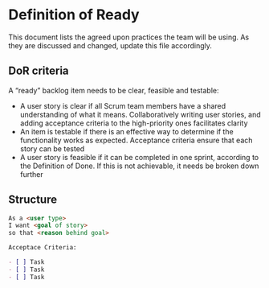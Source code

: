 # Definition of Ready

This document lists the agreed upon practices the team will be using. As they are discussed and changed, update this file accordingly.

## DoR criteria

A “ready” backlog item needs to be clear, feasible and testable:

- A user story is clear if all Scrum team members have a shared understanding of what it means. Collaboratively writing user stories, and adding acceptance criteria to the high-priority ones facilitates clarity
- An item is testable if there is an effective way to determine if the functionality works as expected. Acceptance criteria ensure that each story can be tested
- A user story is feasible if it can be completed in one sprint, according to the Definition of Done. If this is not achievable, it needs be broken down further

## Structure

```md
As a <user type>
I want <goal of story>
so that <reason behind goal>

Acceptace Criteria:

- [ ] Task
- [ ] Task
- [ ] Task
```
